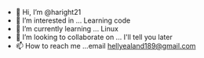 - 👋 Hi, I’m @haright21
- 👀 I’m interested in ... Learning code
- 🌱 I’m currently learning ... Linux 
- 💞️ I’m looking to collaborate on ... I'll tell you later
- 📫 How to reach me ...email hellyealand189@gmail.com

<!---
haright21/haright21 is a ✨ special ✨ repository because its `README.md` (this file) appears on your GitHub profile.
You can click the Preview link to take a look at your changes.
--->
